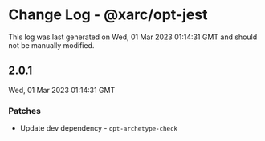 # Change Log - @xarc/opt-jest

This log was last generated on Wed, 01 Mar 2023 01:14:31 GMT and should not be manually modified.

## 2.0.1
Wed, 01 Mar 2023 01:14:31 GMT

### Patches

- Update dev dependency - `opt-archetype-check`

